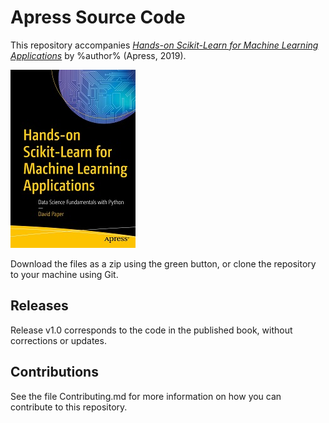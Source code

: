 # Apress Source Code

This repository accompanies [*Hands-on Scikit-Learn for Machine Learning Applications*](https://www.apress.com/9781484253724) by %author% (Apress, 2019).

[comment]: #cover
![Cover image](9781484253724.jpg)

Download the files as a zip using the green button, or clone the repository to your machine using Git.

## Releases

Release v1.0 corresponds to the code in the published book, without corrections or updates.

## Contributions

See the file Contributing.md for more information on how you can contribute to this repository.